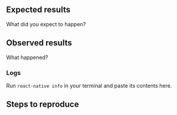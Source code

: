 ## Expected results

What did you expect to happen?

## Observed results

What happened?

### Logs

Run `react-native info` in your terminal and paste its contents here.

## Steps to reproduce
